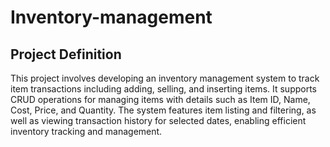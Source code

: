 # Inventory-management

## Project Definition
This project involves developing an inventory management system to track item transactions including adding, selling, and inserting items. It supports CRUD operations for managing items with details such as Item ID, Name, Cost, Price, and Quantity. The system features item listing and filtering, as well as viewing transaction history for selected dates, enabling efficient inventory tracking and management.
